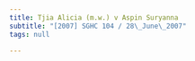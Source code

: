 ```yaml
---
title: Tjia Alicia (m.w.) v Aspin Suryanna
subtitle: "[2007] SGHC 104 / 28\_June\_2007"
tags: null

---
```


